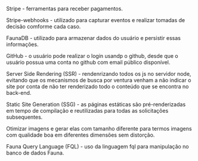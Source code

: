 Stripe - ferramentas para receber pagamentos.

Stripe-webhooks - utilizado para capturar eventos e realizar tomadas de decisão comforme cada caso.

FaunaDB - utilizado para armazenar dados do usuário e persistir essas informações.

GitHub - o usuário pode realizar o login usandp o github, desde que o usuário possua uma conta no github com email público disponível.

Server Side Rendering (SSR) - rendenrizando todos os js no servidor node, evitando que os mecanismos de busca por ventura venham a não indicar o site por conta de não ter renderizado todo o conteúdo que se encontra no back-end.

Static Site Generation (SSG) - as páginas estáticas são pré-renderizadas em tempo de compilação e reutilizadas para todas as solicitações subsequentes.

Otimizar imagens e gerar elas com tamanho diferente para termos imagens com qualidade boa em diferentes dimensões sem distorção.

Fauna Query Language (FQL) - uso da linguagem fql para manipulação no banco de dados Fauna.
